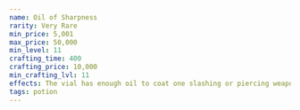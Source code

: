 ```yaml
---
name: Oil of Sharpness
rarity: Very Rare
min_price: 5,001
max_price: 50,000
min_level: 11
crafting_time: 400
crafting_price: 10,000
min_crafting_lvl: 11
effects: The vial has enough oil to coat one slashing or piercing weapon or up to 5 pieces of ammunition; 1 minute to apply. The coated item has a +3 bonus to attack and damage rolls for 1 hour.
tags: potion
---
```

